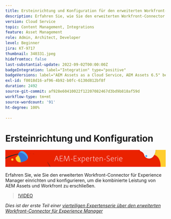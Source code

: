 ```yaml
---
title: Ersteinrichtung und Konfiguration für den erweiterten Workfront-Connector für AEM
description: Erfahren Sie, wie Sie den erweiterten Workfront-Connector für Experience Manager einrichten und konfigurieren, um die kombinierte Leistung von AEM Assets und Workfront zu erschließen.
version: Cloud Service
topic: Content Management, Integrations
feature: Asset Management
role: Admin, Architect, Developer
level: Beginner
jira: KT-9717
thumbnail: 340331.jpeg
hidefromtoc: false
last-substantial-update: 2022-09-02T00:00:00Z
badgeIntegration: label="Integration" type="positive"
badgeVersions: label="AEM Assets as a Cloud Service, AEM Assets 6.5" before-title="false"
exl-id: f0018d16-af96-4b92-b0fc-6130d812bf8f
duration: 2492
source-git-commit: af928e60410022f12207082467d3bd9b818af59d
workflow-type: tm+mt
source-wordcount: '91'
ht-degree: 100%

---
```


# Ersteinrichtung und Konfiguration

![AEM-Expertenserie](./assets/banner.png)

Erfahren Sie, wie Sie den erweiterten Workfront-Connector für Experience Manager einrichten und konfigurieren, um die kombinierte Leistung von AEM Assets und Workfront zu erschließen.

>[!VIDEO](https://video.tv.adobe.com/v/340331?quality=12&learn=on)

_Dies ist der erste Teil einer [vierteiligen Expertenserie über den erweiterten Workfront-Connector für Experience Manager](./overview.md)_
